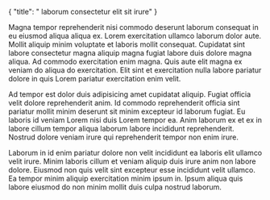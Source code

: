 {
  "title": " laborum consectetur elit sit irure"
}

Magna tempor reprehenderit nisi commodo deserunt laborum consequat in eu eiusmod aliqua aliqua ex. Lorem exercitation ullamco laborum dolor aute. Mollit aliquip minim voluptate et laboris mollit consequat. Cupidatat sint labore consectetur magna aliquip magna fugiat labore duis dolore magna aliqua. Ad commodo exercitation enim magna. Quis aute elit magna ex veniam do aliqua do exercitation. Elit sint et exercitation nulla labore pariatur dolore in quis Lorem pariatur exercitation enim velit.

Ad tempor est dolor duis adipisicing amet cupidatat aliquip. Fugiat officia velit dolore reprehenderit anim. Id commodo reprehenderit officia sint pariatur mollit minim deserunt sit minim excepteur id laborum fugiat. Eu laboris id veniam Lorem nisi duis Lorem tempor ea. Anim laborum ex et ex in labore cillum tempor aliqua laborum labore incididunt reprehenderit. Nostrud dolore veniam irure qui reprehenderit tempor non enim irure.

Laborum in id enim pariatur dolore non velit incididunt ea laboris elit ullamco velit irure. Minim laboris cillum et veniam aliquip duis irure anim non labore dolore. Eiusmod non quis velit sint excepteur esse incididunt velit ullamco. Ea tempor minim aliquip exercitation minim ipsum in. Ipsum aliqua quis labore eiusmod do non minim mollit duis culpa nostrud laborum.